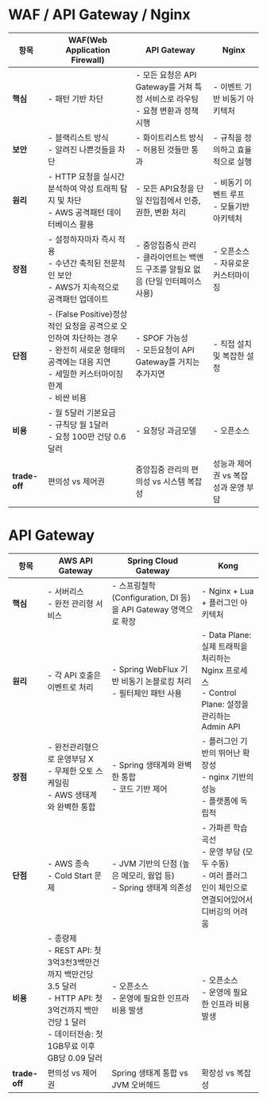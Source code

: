 # WAF / API Gateway / Nginx

| 항목         | WAF(Web Application Firewall)                                                                          | API Gateway                                          | Nginx                      |
|------------|--------------------------------------------------------------------------------------------------------|------------------------------------------------------|----------------------------|
| **핵심**     | - 패턴 기반 차단                                                                                             | - 모든 요청은 API Gateway를 거쳐 특정 서비스로 라우팅 <br>- 요쳥 변환과 정책 시행 | - 이벤트 기반 비동기 아키텍처          |
| **보안**     | - 블랙리스트 방식 <br>- 알려진 나쁜것들을 차단                                                                          | - 화이트리스트 방식 <br>- 허용된 것들만 통과                         | - 규칙을 정의하고 효율적으로 실행        |
| **원리**     | - HTTP 요청을 실시간 분석하여 악성 트래픽 탐지 및 차단 <br>- AWS 공격패턴 데이터베이스 활용                                            | - 모든 API요청을 단일 진입점에서 인증, 권한, 변환 처리                   | - 비동기 이벤트 루프 <br>- 모듈기반 아키텍처 |
| **장점**     | - 설정하자마자 즉시 적용 <br>- 수년간 축적된 전문적인 보안 <br>- AWS가 지속적으로 공격패턴 업데이트                                        | - 중앙집중식 관리 <br>- 클라이언트는 백엔드 구조를 알필요 없음 (단일 인터페이스 사용) | - 오픈소스 <br>- 자유로운 커스터마이징   |
| **단점**     | - (False Positive)정상적인 요청을 공격으로 오인하여 차단하는 경우 <br>- 완전히 새로운 형태의 공격에는 대응 지연 <br>- 세밀한 커스터마이징 한계 <br>- 비싼 비용 | - SPOF 가능성 <br>- 모든요청이 API Gateway를 거치는 추가지연         | - 직접 설치 및 복잡한 설정           |
| **비용**     | - 월 5달러 기본요금 <br>- 규칙당 월 1달러 <br>- 요청 100만 건당 0.6 달러                                                   | - 요청당 과금모델                                           | - 오픈소스                     |
| **trade-off** | 편의성 vs 제어권                                                                                             | 중앙집중 관리의 편의성 vs 시스템 복잡성                              | 성능과 제어권 vs 복잡성과 운영 부담      |

# API Gateway
| 항목            | AWS API Gateway                                                            | Spring Cloud Gateway                              | Kong                                                                          |
|---------------|----------------------------------------------------------------------------|---------------------------------------------------|-------------------------------------------------------------------------------|
| **핵심**        | - 서버리스 <br>- 완전 관리형 서비스                                                    | - 스프링철학(Configuration, DI 등)을 API Gateway 영역으로 확장 | - Nginx + Lua + 플러그인 아키텍처                                                     |
| **원리**        | - 각 API 호출은 이벤트로 처리                                                        | - Spring WebFlux 기반 비동기 논블로킹 처리 <br>- 필터체인 패턴 사용  | - Data Plane: 실제 트래픽을 처리하는 Nginx 프로세스 <br>- Control Plane: 설정을 관리하는 Admin API |
| **장점**        | - 완전관리형으로 운영부담 X <br>- 무제한 오토 스케일링 <br>- AWS 생태계와 완벽한 통합                   | - Spring 생태계와 완벽한 통합 <br>- 코드 기반 제어               | - 플러그인 기반의 뛰어난 확장성 <br>- nginx 기반의 성능 <br>- 플랫폼에 독립적                          |
| **단점**        | - AWS 종속 <br>- Cold Start 문제                                               | - JVM 기반의 단점 (높은 메모리, 웜업 등) <br>- Spring 생태계 의존성  | - 가파른 학습곡선 <br>- 운영 부담 (모두 수동) <br>- 여러 플러그인이 체인으로 연결되어있어서 디버깅의 어려움           |
| **비용**        | - 종량제 <br>- REST API: 첫 3억3천3백만건까지 백만건당 3.5 달러 <br>- HTTP API: 첫 3억건까지 백만건당 1 달러 <br>- 데이터전송: 첫 1GB무료 이후 GB당 0.09 달러 | - 오픈소스 <br>- 운영에 필요한 인프라 비용 발생                    | - 오픈소스 <br>- 운영에 필요한 인프라 비용 발생                                                |
| **trade-off** | 편의성 vs 제어권                                                                 | Spring 생태계 통합 vs JVM 오버헤드                         | 확장성 vs 복잡성                                                     |